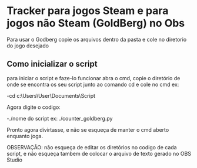 # Tracker para jogos Steam e para jogos não Steam (GoldBerg) no Obs

Para usar o Godberg copie os arquivos dentro da pasta e cole no diretorio do jogo desejado

## Como inicializar o script

para iniciar o script e faze-lo funcionar abra o cmd, copie o diretório de onde se encontra os seu script junto ao comando cd e cole no cmd ex: 

  -cd c:\Users\User\Documents\Script 
  
Agora digite o codigo:

  -./nome do script ex: ./counter_goldberg.py 

Pronto agora divirtasse, e não se esqueça de manter o cmd aberto enquanto joga.

OBSERVAÇÂO: não esqueça de editar os diretórios no codigo de cada script, e não esqueça tambem de colocar o arquivo de texto gerado no OBS Studio
